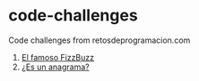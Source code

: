 # code-challenges
Code challenges from retosdeprogramacion.com

1. [El famoso FizzBuzz](code-challenges/blob/main/fizzbuzz.php)
2. [¿Es un anagrama?](code-challenges/blob/main/anagram.php)
